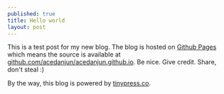 ```yaml
---
published: true
title: Hello world
layout: post
---
```

This is a test post for my new blog. The blog is hosted on [Github Pages](http://pages.github.com/) which means the source is available at [github.com/acedanjun/acedanjun.github.io](http://github.com/acedanjun/acedanjun.github.io). Be nice. Give credit. Share, don't steal :)

By the way, this blog is powered by [tinypress.co](https://tinypress.co).